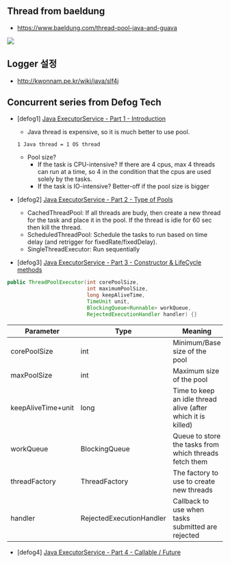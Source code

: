## Thread from baeldung

- https://www.baeldung.com/thread-pool-java-and-guava

![](https://www.baeldung.com/wp-content/uploads/2016/08/2016-08-10_10-16-52-1024x572.png)

## Logger 설정

- http://kwonnam.pe.kr/wiki/java/slf4j

## Concurrent series from Defog Tech
- [defog1] [Java ExecutorService - Part 1 - Introduction](https://www.youtube.com/watch?v=6Oo-9Can3H8)
    - Java thread is expensive, so it is much better to use pool.
    ```
    1 Java thread = 1 OS thread
    ```
    - Pool size?
        - If the task is CPU-intensive? If there are 4 cpus, max 4 threads can run at a time, so 4 in the condition that the cpus are used solely by the tasks.
        - If the task is IO-intensive? Better-off if the pool size is bigger

- [defog2] [Java ExecutorService - Part 2 - Type of Pools](https://www.youtube.com/watch?v=sIkG0X4fqs4)
    - CachedThreadPool: If all threads are budy, then create a new thread for the task and place it in the pool. If the thread is idle for 60 sec then kill the thread.
    - ScheduledThreadPool: Schedule the tasks to run based on time delay (and retrigger for fixedRate/fixedDelay).
    - SingleThreadExecutor: Run sequentially

- [defog3] [Java ExecutorService - Part 3 - Constructor & LifeCycle methods](https://www.youtube.com/watch?v=Dma_NmOrp1c)
```java
public ThreadPoolExecutor(int corePoolSize,
                          int maximumPoolSize,
                          long keepAliveTime,
                          TimeUnit unit,
                          BlockingQueue<Runnable> workQueue,
                          RejectedExecutionHandler handler) {}
```

|Parameter|Type|Meaning|
|---|---|---|
|corePoolSize|int|Minimum/Base size of the pool|
|maxPoolSize|int|Maximum size of the pool|
|keepAliveTime+unit|long|Time to keep an idle thread alive (after which it is killed)|
|workQueue|BlockingQueue|Queue to store the tasks from which threads fetch them|
|threadFactory|ThreadFactory|The factory to use to create new threads|
|handler|RejectedExecutionHandler|Callback to use when tasks submitted are rejected|

- [defog4] [Java ExecutorService - Part 4 - Callable / Future](https://www.youtube.com/watch?v=NEZ2ASoP_nY)
